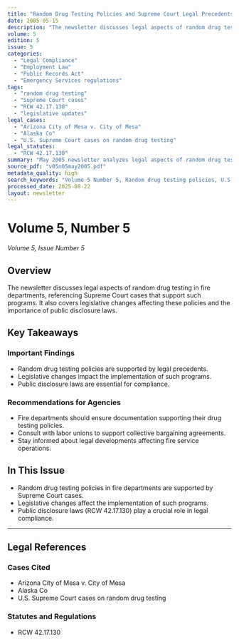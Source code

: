 ```yaml
---
title: "Random Drug Testing Policies and Supreme Court Legal Precedents"
date: 2005-05-15
description: "The newsletter discusses legal aspects of random drug testing in fire departments, referencing Supreme Court cases that support such programs. It also covers legislative changes affecting these policies and the importance of public disclosure laws."
volume: 5
edition: 5
issue: 5
categories:
  - "Legal Compliance"
  - "Employment Law"
  - "Public Records Act"
  - "Emergency Services regulations"
tags:
  - "random drug testing"
  - "Supreme Court cases"
  - "RCW 42.17.130"
  - "legislative updates"
legal_cases:
  - "Arizona City of Mesa v. City of Mesa"
  - "Alaska Co"
  - "U.S. Supreme Court cases on random drug testing"
legal_statutes:
  - "RCW 42.17.130"
summary: "May 2005 newsletter analyzes legal aspects of random drug testing in fire departments referencing U.S. Supreme Court cases supporting such programs, discusses legislative changes affecting drug testing policies including Arizona City of Mesa v. City of Mesa and Alaska Co cases, examines public disclosure law requirements under RCW 42.17.130, and emphasizes importance of documentation and collective bargaining compliance for emergency services drug testing protocols."
source_pdf: "v05n05may2005.pdf"
metadata_quality: high
search_keywords: "Volume 5 Number 5, Random drug testing policies, U.S. Constitution, Supreme Court decisions support random drug testing for firefighters, fire departments, legal compliance"
processed_date: 2025-08-22
layout: newsletter
---
```


# Volume 5, Number 5

*Volume 5, Issue Number 5*

## Overview

The newsletter discusses legal aspects of random drug testing in fire departments, referencing Supreme Court cases that support such programs. It also covers legislative changes affecting these policies and the importance of public disclosure laws.

## Key Takeaways

### Important Findings

- Random drug testing policies are supported by legal precedents.
- Legislative changes impact the implementation of such programs.
- Public disclosure laws are essential for compliance.

### Recommendations for Agencies

- Fire departments should ensure documentation supporting their drug testing policies.
- Consult with labor unions to support collective bargaining agreements.
- Stay informed about legal developments affecting fire service operations.

## In This Issue

- Random drug testing policies in fire departments are supported by Supreme Court cases.
- Legislative changes affect the implementation of such programs.
- Public disclosure laws (RCW 42.17.130) play a crucial role in legal compliance.

---

## Legal References

### Cases Cited

- Arizona City of Mesa v. City of Mesa
- Alaska Co
- U.S. Supreme Court cases on random drug testing

### Statutes and Regulations

- RCW 42.17.130

